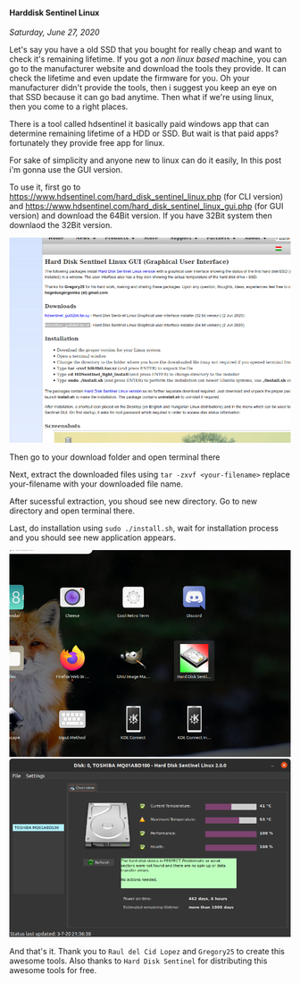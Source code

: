 #### Harddisk Sentinel Linux
_Saturday, June 27, 2020_

Let's say you have a old SSD that you bought for really cheap and want to check it's remaining 
lifetime. If you got a *non linux based* machine, you can go to the manufacturer website and 
download the tools they provide. It can check the lifetime and even update the firmware for you. 
Oh your manufacturer didn't provide the tools, then i suggest you keep an eye on that SSD because 
it can go bad anytime. Then what if we're using linux, then you come to a right places.

There is a tool called hdsentinel it basically paid windows app that can determine remaining 
lifetime of a HDD or SSD. But wait is that paid apps? fortunately they provide free app for linux.

For sake of simplicity and anyone new to linux can do it easily, In this post i'm gonna use the GUI 
version.

To use it, first go to <https://www.hdsentinel.com/hard_disk_sentinel_linux.php> (for CLI version) and 
<https://www.hdsentinel.com/hard_disk_sentinel_linux_gui.php> (for GUI version) and download the 64Bit 
version. If you have 32Bit system then downlaod the 32Bit version.
<div class="row">
	<div class="col-sm-3"></div>
	<div class="col-sm-6">
		<div class="img-thumbnail">
			<img class="img-fluid" loading="lazy" src="./posts/2020-06-27-harddisk-sentinel-linux/1.png" alt="img">
		</div>
	</div>
	<div class="col-sm-3"></div>
</div>

Then go to your download folder and open terminal there

Next, extract the downloaded files using `tar -zxvf <your-filename>` replace your-filename with your 
downloaded file name.

After sucessful extraction, you shoud see new directory. Go to new directory and open terminal there.

Last, do installation using `sudo ./install.sh`, wait for installation process and you should see new 
application appears.
<div class="row">
	<div class="col-sm-3"></div>
	<div class="col-sm-6">
		<div class="img-thumbnail">
			<img class="img-fluid" loading="lazy" src="./posts/2020-06-27-harddisk-sentinel-linux/2.jpg" alt="img">
		</div>
	</div>
	<div class="col-sm-3"></div>
</div>
<div class="row">
	<div class="col-sm-3"></div>
	<div class="col-sm-6">
		<div class="img-thumbnail">
			<img class="img-fluid" loading="lazy" src="./posts/2020-06-27-harddisk-sentinel-linux/3.png" alt="img">
		</div>
	</div>
	<div class="col-sm-3"></div>
</div>

And that's it. Thank you to `Raul del Cid Lopez` and `Gregory25` to create this awesome tools. Also 
thanks to `Hard Disk Sentinel` for distributing this awesome tools for free.